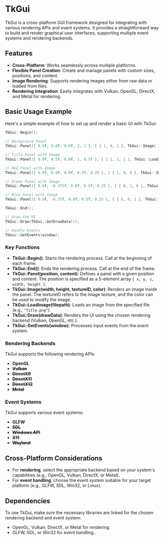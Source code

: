 # TkGui
TkGui is a cross-platform GUI framework designed for integrating with various rendering APIs and event systems. It provides a straightforward way to build and render graphical user interfaces, supporting multiple event systems and rendering backends.

## Features
- **Cross-Platform**: Works seamlessly across multiple platforms.
- **Flexible Panel Creation**: Create and manage panels with custom sizes, positions, and content.
- **Image Rendering**: Supports rendering images either from raw data or loaded from files.
- **Rendering Integration**: Easily integrates with Vulkan, OpenGL, DirectX, and Metal for rendering.

## Basic Usage Example

Here's a simple example of how to set up and render a basic UI with TkGui:

```cpp
TkGui::Begin();
    
// Background Panel
TkGui::Panel({ 0.0f, 0.0f, 0.0f, 2, 2 }, { { 1, 0, 1 }, TkGui::Image{ 1, 1, 4, { { 1, 1, 1, 1 } } } });

// Title Panel with Image
TkGui::Panel({ 0.0f, 0.5f, 0.0f, 1, 0.5f }, { { 1, 1, 1 }, TkGui::LoadImage("Title.png") });

// Red Panel with Image
TkGui::Panel({ 0.0f, 0.0f, 0.0f, 0.5f, 0.25 }, { { 1, 0, 0 }, TkGui::Image{ 1, 1, 4, { { 1, 1, 1, 1 } } } });

// Green Panel with Image
TkGui::Panel({ 0.0f, -0.375f, 0.0f, 0.5f, 0.25 }, { { 0, 1, 0 }, TkGui::Image{ 1, 1, 4, { { 1, 1, 1, 1 } } } });

// Blue Panel with Image
TkGui::Panel({ 0.0f, -0.75f, 0.0f, 0.5f, 0.25 }, { { 0, 0, 1 }, TkGui::Image{ 1, 1, 4, { { 1, 1, 1, 1 } } } });

TkGui::End();

// Draw the UI
TkGui::Draw(TkGui::GetDrawData());

// Handle Events
TkGui::GetEvents(window);
```

### Key Functions

- **TkGui::Begin()**: Starts the rendering process. Call at the beginning of each frame.
- **TkGui::End()**: Ends the rendering process. Call at the end of the frame.
- **TkGui::Panel(position, content)**: Defines a panel with a given position and content. The position is specified as a 5-element array `{ x, y, z, width, height }`.
- **TkGui::Image(width, height, textureID, color)**: Renders an image inside the panel. The textureID refers to the image texture, and the color can be used to modify the image.
- **TkGui::LoadImage(filepath)**: Loads an image from the specified file (e.g., `"Title.png"`).
- **TkGui::Draw(drawData)**: Renders the UI using the chosen rendering backend (Vulkan, OpenGL, etc.).
- **TkGui::GetEvents(window)**: Processes input events from the event system.

### Rendering Backends

TkGui supports the following rendering APIs:
- **OpenGL**
- ~~**Vulkan**~~
- ~~**DirectX9**~~
- ~~**DirectX11**~~
- ~~**DirectX12**~~
- ~~**Metal**~~

### Event Systems

TkGui supports various event systems:
- **GLFW**
- ~~**SDL**~~
- ~~**Windows API**~~
- ~~**X11**~~
- ~~**Wayland**~~

## Cross-Platform Considerations

- For **rendering**, select the appropriate backend based on your system's capabilities (e.g., OpenGL, Vulkan, DirectX, or Metal).
- For **event handling**, choose the event system suitable for your target platform (e.g., GLFW, SDL, Win32, or Linux).

## Dependencies

To use TkGui, make sure the necessary libraries are linked for the chosen rendering backend and event system:
- OpenGL, Vulkan, DirectX, or Metal for rendering.
- GLFW, SDL, or Win32 for event handling..